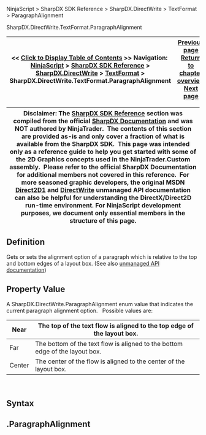 ﻿
NinjaScript > SharpDX SDK Reference > SharpDX.DirectWrite > TextFormat > ParagraphAlignment

SharpDX.DirectWrite.TextFormat.ParagraphAlignment

| << [Click to Display Table of Contents](sharpdx_directwrite_textformat_paragraphalignment.md) >> **Navigation:**     [NinjaScript](ninjascript.md) > [SharpDX SDK Reference](sharpdx_sdk_reference.md) > [SharpDX.DirectWrite](sharpdx_directwrite.md) > [TextFormat](sharpdx_directwrite_textformat.md) > SharpDX.DirectWrite.TextFormat.ParagraphAlignment | [Previous page](sharpdx_directwrite_textformat_fontweight.md) [Return to chapter overview](sharpdx_directwrite_textformat.md) [Next page](sharpdx_directwrite_textformat_readingdirection.md) |
| --- | --- |

| Disclaimer: The [SharpDX SDK Reference](sharpdx_sdk_reference.md) section was compiled from the official [SharpDX Documentation](http://sharpdx.org/) and was NOT authored by NinjaTrader.  The contents of this section are provided as-is and only cover a fraction of what is available from the SharpDX SDK.  This page was intended only as a reference guide to help you get started with some of the 2D Graphics concepts used in the NinjaTrader.Custom assembly.  Please refer to the official SharpDX Documentation for additional members not covered in this reference.  For more seasoned graphic developers, the original MSDN [Direct2D1](https://msdn.microsoft.com/en-us/library/windows/desktop/dd370990.aspx) and [DirectWrite](https://msdn.microsoft.com/en-us/library/windows/desktop/dd368038.aspx) unmanaged API documentation can also be helpful for understanding the DirectX/Direct2D run-time environment. For NinjaScript development purposes, we document only essential members in the structure of this page. |
| --- |

## Definition
Gets or sets the alignment option of a paragraph which is relative to the top and bottom edges of a layout box. 
(See also [unmanaged API documentation](https://msdn.microsoft.com/en-us/library/dd316675.aspx))
 
## Property Value
A SharpDX.DirectWrite.ParagraphAlignment enum value that indicates the current paragraph alignment option.
 
Possible values are:

| Near | The top of the text flow is aligned to the top edge of the layout box. |
| --- | --- |
| Far | The bottom of the text flow is aligned to the bottom edge of the layout box. |
| Center | The center of the flow is aligned to the center of the layout box. |
 
## Syntax
## <TextLayout>.ParagraphAlignment
## 
